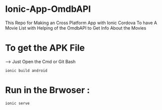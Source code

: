 # Ionic-App-OmdbAPI

This Repo for Making an Cross Platform App with Ionic Cordova To have A Movie List with Helping of the OmdbAPI to Get Info About the Movies


# To get the APK File 

--> Just Open the Cmd or Git Bash 
```
ionic build android 
```

# Run in the Brwoser : 

```
ionic serve
```
